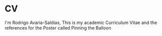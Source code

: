 # CV
I'm Rodrigo Avaria-Saldías, This is my academic Curriculum Vitae and the references for the Poster called  Pinning the Balloon 
